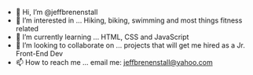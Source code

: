 - 👋 Hi, I’m @jeffbrenenstall
- 👀 I’m interested in ... Hiking, biking, swimming and most things fitness related
- 🌱 I’m currently learning ... HTML, CSS and JavaScript
- 💞️ I’m looking to collaborate on ... projects that will get me hired as a Jr. Front-End Dev
- 📫 How to reach me ... email me: jeffbrenenstall@yahoo.com

<!---
jeffbrenenstall/jeffbrenenstall is a ✨ special ✨ repository because its `README.md` (this file) appears on your GitHub profile.
You can click the Preview link to take a look at your changes.
--->

